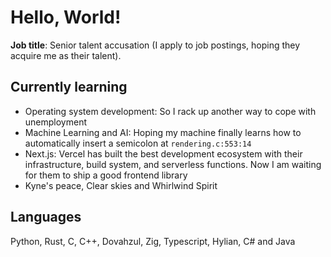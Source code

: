 # Hello, World!
**Job title**: Senior talent accusation (I apply to job postings, hoping they acquire me as their talent).

## Currently learning
- Operating system development: So I rack up another way to cope with unemployment
- Machine Learning and AI: Hoping my machine finally learns how to automatically insert a semicolon at `rendering.c:553:14`
- Next.js: Vercel has built the best development ecosystem with their infrastructure, build system, and serverless functions. Now I am waiting for them to ship a good frontend library
- Kyne's peace, Clear skies and Whirlwind Spirit

## Languages
Python, Rust, C, C++, Dovahzul, Zig, Typescript, Hylian, C# and Java
